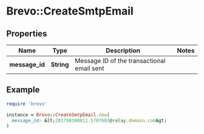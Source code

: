 # Brevo::CreateSmtpEmail

## Properties

| Name | Type | Description | Notes |
| ---- | ---- | ----------- | ----- |
| **message_id** | **String** | Message ID of the transactional email sent |  |

## Example

```ruby
require 'brevo'

instance = Brevo::CreateSmtpEmail.new(
  message_id: &lt;201798300811.5787683@relay.domain.com&gt;
)
```

